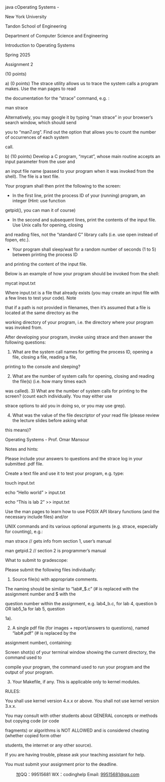 java cOperating Systems - 

New York University

Tandon School of Engineering

Department of Computer Science and Engineering

Introduction to Operating Systems

Spring 2025

Assignment 2

(10 points)


a) (0 points) The strace utility allows us to trace the system calls a program makes. Use the man pages to read

the documentation for the “strace” command, e.g. :

man strace

Alternatively, you may google it by typing “man strace” in your browser’s search window, which should send

you to “man7.org”. Find out the option that allows you to count the number of occurrences of each system

call.


b) (10 points) Develop a C program, “mycat”, whose main routine accepts an input parameter from the user and

an input file name (passed to your program when it was invoked from the shell). The file is a text file.

Your program shall then print the following to the screen:

- In the first line, print the process ID of your (running) program, an integer (Hint: use function

getpid(), you can man it of course)

- In the second and subsequent lines, print the contents of the input file. Use Unix calls for opening, closing

and reading files, not the “standard C” library calls (i.e. use open instead of fopen, etc.).

- Your program shall sleep/wait for a random number of seconds (1 to 5) between printing the process ID

and printing the content of the input file.

Below is an example of how your program should be invoked from the shell:

mycat input.txt

Where input.txt is a file that already exists (you may create an input file with a few lines to test your code). Note

that if a path is not provided in filenames, then it’s assumed that a file is located at the same directory as the

working directory of your program, i.e. the directory where your program was invoked from.

After developing your program, invoke using strace and then answer the following questions:

1) What are the system call names for getting the process ID, opening a file, closing a file, reading a file,

printing to the console and sleeping?

2) What are the number of system calls for opening, closing and reading the file(s) (i.e. how many times each

was called).
3) What are the number of system calls for printing to the screen? (count each individually. You may either use

strace options to aid you in doing so, or you may use grep).

4) What was the value of the file descriptor of your read file (please review the lecture slides before asking what

this means)?

Operating Systems - Prof. Omar Mansour

Notes and hints:

 Please include your answers to questions and the strace log in your submitted .pdf file.

 Create a text file and use it to test your program, e.g. type:

touch input.txt

echo “Hello world” > input.txt

echo “This is lab 2” >> input.txt

 Use the man pages to learn how to use POSIX API library functions (and the necessary include files) and/or

UNIX commands and its various optional arguments (e.g. strace, especially for counting), e.g.:

man strace // gets info from section 1, user’s manual

man getpid.2 // section 2 is programmer’s manual

What to submit to gradescope:

Please submit the following files individually:

1) Source file(s) with appropriate comments.

The naming should be similar to “lab#_$.c” (# is replaced with the assignment number and $ with the

question number within the assignment, e.g. lab4_b.c, for lab 4, question b OR lab5_1a for lab 5, question

1a).

2) A single pdf file (for images + report/answers to questions), named “lab#.pdf” (# is replaced by the

assignment number), containing:

 Screen shot(s) of your terminal window showing the current directory, the command used to

compile your program, the command used to run your program and the output of your program.

3) Your Makefile, if any. This is applicable only to kernel modules.

RULES:

 You shall use kernel version 4.x.x or above. You shall not use kernel version 3.x.x.

 You may consult with other students about GENERAL concepts or methods but copying code (or code

fragments) or algorithms is NOT ALLOWED and is considered cheating (whether copied form other

students, the internet or any other source).

 If you are having trouble, please ask your teaching assistant for help.

 You must submit your assignment prior to the deadline.

         
加QQ：99515681  WX：codinghelp  Email: 99515681@qq.com
